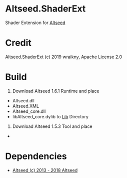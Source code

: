 # Altseed.ShaderExt

Shader Extension for [Altseed](http://altseed.github.io/)

# Credit
Altseed.ShaderExt (c) 2019 wraikny, Apache License 2.0

# Build
1. Download Altseed 1.6.1 Runtime and place
* Altseed.dll
* Altseed.XML
* Altseed_core.dll
* libAltseed_core.dylib
to [Lib](Lib) Directory

1. Download Altseed 1.5.3 Tool and place
* 

# Dependencies
* [Altseed (c) 2013 - 2018 Altseed](https://github.com/altseed/Altseed/blob/master/LICENSE)